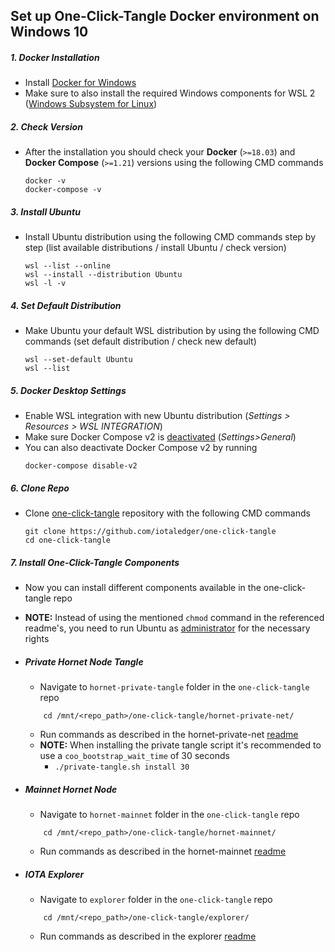 ## Set up One-Click-Tangle Docker environment on Windows 10

##### 1. Docker Installation 
- Install [Docker for Windows](https://docs.docker.com/desktop/windows/install)
- Make sure to also install the required Windows components for WSL 2 ([Windows Subsystem for Linux](https://docs.microsoft.com/en-us/windows/wsl/about))

##### 2. Check Version
- After the installation you should check your **Docker** (`>=18.03`) and **Docker Compose** (`>=1.21`) versions using the following CMD commands
    ```console
    docker -v
    docker-compose -v
    ```

##### 3. Install Ubuntu
- Install Ubuntu distribution using the following CMD commands step by step (list available distributions / install Ubuntu / check version)
    ```console
    wsl --list --online
    wsl --install --distribution Ubuntu
    wsl -l -v
    ```

##### 4. Set Default Distribution
- Make Ubuntu your default WSL distribution by using the following CMD commands (set default distribution / check new default)
    ```console
    wsl --set-default Ubuntu
    wsl --list
    ```

##### 5. Docker Desktop Settings
- Enable WSL integration with new Ubuntu distribution (*Settings > Resources > WSL INTEGRATION*)
- Make sure Docker Compose v2 is <ins>deactivated</ins> (*Settings>General*)
- You can also deactivate Docker Compose v2 by running
    ```console
    docker-compose disable-v2
    ```

##### 6. Clone Repo
- Clone [one-click-tangle](https://github.com/iotaledger/one-click-tangle) repository with the following CMD commands
    ```console
    git clone https://github.com/iotaledger/one-click-tangle
    cd one-click-tangle
    ```

##### 7. Install One-Click-Tangle Components
- Now you can install different components available in the one-click-tangle repo
- **NOTE:** Instead of using the mentioned `chmod` command in the referenced readme's, you need to run Ubuntu as <ins>administrator</ins> for the necessary rights

- ##### Private Hornet Node Tangle
    - Navigate to `hornet-private-tangle` folder in the `one-click-tangle` repo
    ```console
        cd /mnt/<repo_path>/one-click-tangle/hornet-private-net/
    ```
    - Run commands as described in the hornet-private-net [readme](/hornet-private-net/README.md)
    - **NOTE:** When installing the private tangle script it's recommended to use a `coo_bootstrap_wait_time` of 30 seconds
        - `./private-tangle.sh install 30`
- ##### Mainnet Hornet Node
    - Navigate to `hornet-mainnet` folder in the `one-click-tangle` repo
    ```console
        cd /mnt/<repo_path>/one-click-tangle/hornet-mainnet/
    ```
    - Run commands as described in the hornet-mainnet [readme](/hornet-mainnet/README.md)
- ##### IOTA Explorer
    - Navigate to `explorer` folder in the `one-click-tangle` repo
    ```console
        cd /mnt/<repo_path>/one-click-tangle/explorer/
    ```
    - Run commands as described in the explorer [readme](/explorer/README.md)